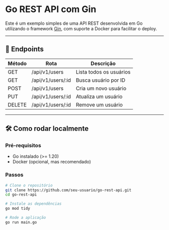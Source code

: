 # Go REST API com Gin

Este é um exemplo simples de uma API REST desenvolvida em Go utilizando o framework [Gin](https://github.com/gin-gonic/gin), com suporte a Docker para facilitar o deploy.

---

## 🚀 Endpoints

| Método | Rota              | Descrição                  |
|--------|-------------------|----------------------------|
| GET    | /api/v1/users     | Lista todos os usuários    |
| GET    | /api/v1/users/:id | Busca usuário por ID       |
| POST   | /api/v1/users     | Cria um novo usuário       |
| PUT    | /api/v1/users/:id | Atualiza um usuário        |
| DELETE | /api/v1/users/:id | Remove um usuário          |

---

## 🛠 Como rodar localmente

### Pré-requisitos

- Go instalado (>= 1.20)
- Docker (opcional, mas recomendado)

### Passos

```bash
# Clone o repositório
git clone https://github.com/seu-usuario/go-rest-api.git
cd go-rest-api

# Instale as dependências
go mod tidy

# Rode a aplicação
go run main.go
